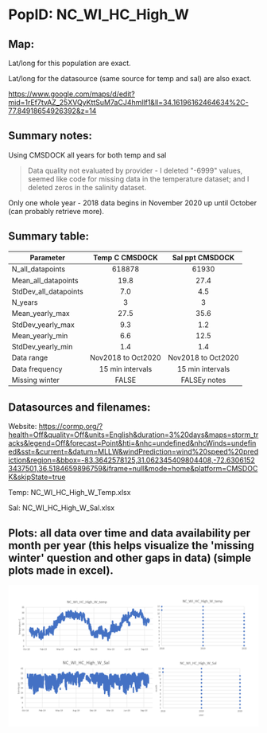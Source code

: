 # PopID: NC_WI_HC_High_W

## Map:

Lat/long for this population are exact.

Lat/long for the datasource (same source for temp and sal) are also exact.

https://www.google.com/maps/d/edit?mid=1rEf7tvAZ_25XVQyKttSuM7aCJ4hmllf1&ll=34.16196162464634%2C-77.84918654926392&z=14

## Summary notes:

Using CMSDOCK all years for both temp and sal 

> Data quality not evaluated by provider - I deleted "-6999" values, seemed like code for missing data in the temperature dataset; and I deleted zeros in the salinity dataset.

Only one whole year - 
2018 data begins in November
2020 up until October (can probably retrieve more).

## Summary table:

| Parameter             |  Temp C CMSDOCK  | Sal ppt CMSDOCK  |
| ----------------------| :--------------: | :--------------: |
| N_all_datapoints      |        618878    |       61930      |
| Mean_all_datapoints   |        19.8      |       27.4       |
| StdDev_all_datapoints |        7.0       |       4.5        |
| N_years               |         3        |        3         |
| Mean_yearly_max       |       27.5       |     35.6         |
| StdDev_yearly_max     |        9.3       |       1.2        |
| Mean_yearly_min       |         6.6      |       12.5       |
| StdDev_yearly_min     |        1.4       |       1.4        |
| Data range            |Nov2018 to Oct2020|Nov2018 to Oct2020|
| Data frequency        |  15 min intervals| 15 min intervals |
| Missing winter        |       FALSE      |      FALSEy notes|

## Datasources and filenames:

Website: https://cormp.org/?health=Off&quality=Off&units=English&duration=3%20days&maps=storm_tracks&legend=Off&forecast=Point&hti=&nhc=undefined&nhcWinds=undefined&sst=&current=&datum=MLLW&windPrediction=wind%20speed%20prediction&region=&bbox=-83.3642578125,31.062345409804408,-72.63061523437501,36.5184659896759&iframe=null&mode=home&platform=CMSDOCK&skipState=true

Temp: NC_WI_HC_High_W_Temp.xlsx

Sal: NC_WI_HC_High_W_Sal.xlsx

## Plots: all data over time and data availability per month per year (this helps visualize the 'missing winter' question and other gaps in data) (simple plots made in excel).

![NC_WI_HC_High_W_summary_plots](../img/NC_WI_HC_High_W_summary_plots.png)

